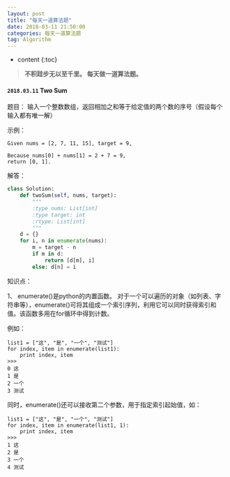 ```yaml
---
layout: post
title: "每天一道算法题"
date: 2018-03-11 21:50:00 
categories: 每天一道算法题
tag: Algorithm
---
```

* content 
{:toc}

>**不积跬步无以至千里。 每天做一道算法题。**

#### `2018.03.11` Two Sum

题目： 输入一个整数数组，返回相加之和等于给定值的两个数的序号（假设每个输入都有唯一解）

示例：

```
Given nums = [2, 7, 11, 15], target = 9,

Because nums[0] + nums[1] = 2 + 7 = 9,
return [0, 1].
```

解答：

``` python
class Solution:
	def twoSum(self, nums, target):
		"""
		:type nums: List[int]
		:type target: int 
		:rtype: List[int]
		"""
	d = {}
	for i, n in enumerate(nums):
		m = target - n
		if m in d:
			return [d[m], i]
		else: d[n] = i 	
```

知识点：

1、 enumerate()是python的内置函数。 对于一个可以遍历的对象（如列表、字符串等），enumerate()可将其组成一个索引序列，利用它可以同时获得索引和值。该函数多用在for循环中得到计数。

例如：

```
list1 = ["这", "是", "一个", "测试"]
for index, item in enumerate(list1):
    print index, item
>>>
0 这
1 是
2 一个
3 测试
```

同时，enumerate()还可以接收第二个参数，用于指定索引起始值，如：

```
list1 = ["这", "是", "一个", "测试"]
for index, item in enumerate(list1, 1):
    print index, item
>>>
1 这
2 是
3 一个
4 测试
```

